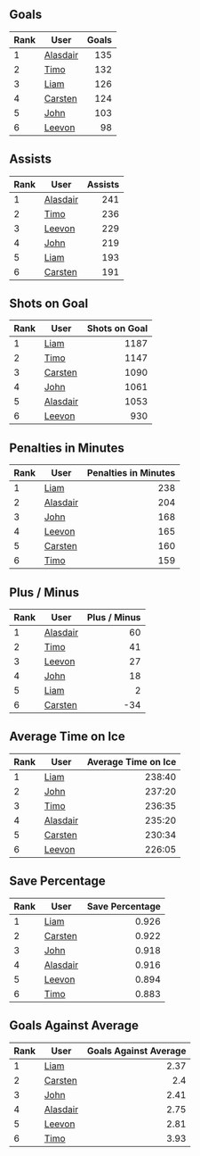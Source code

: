 ## Goals
| Rank | User | Goals |
| :--- | ---- | ---------: |
| 1 | [Alasdair](https://github.com/llevasseur/fantasy-hockey-league/blob/main/public/nhl22-23/ROSTERS.md#Alasdair) |  135 |
| 2 | [Timo](https://github.com/llevasseur/fantasy-hockey-league/blob/main/public/nhl22-23/ROSTERS.md#Timo) |  132 |
| 3 | [Liam](https://github.com/llevasseur/fantasy-hockey-league/blob/main/public/nhl22-23/ROSTERS.md#Liam) |  126 |
| 4 | [Carsten](https://github.com/llevasseur/fantasy-hockey-league/blob/main/public/nhl22-23/ROSTERS.md#Carsten) |  124 |
| 5 | [John](https://github.com/llevasseur/fantasy-hockey-league/blob/main/public/nhl22-23/ROSTERS.md#John) |  103 |
| 6 | [Leevon](https://github.com/llevasseur/fantasy-hockey-league/blob/main/public/nhl22-23/ROSTERS.md#Leevon) |  98 |
## Assists
| Rank | User | Assists |
| :--- | ---- | ---------: |
| 1 | [Alasdair](https://github.com/llevasseur/fantasy-hockey-league/blob/main/public/nhl22-23/ROSTERS.md#Alasdair) |  241 |
| 2 | [Timo](https://github.com/llevasseur/fantasy-hockey-league/blob/main/public/nhl22-23/ROSTERS.md#Timo) |  236 |
| 3 | [Leevon](https://github.com/llevasseur/fantasy-hockey-league/blob/main/public/nhl22-23/ROSTERS.md#Leevon) |  229 |
| 4 | [John](https://github.com/llevasseur/fantasy-hockey-league/blob/main/public/nhl22-23/ROSTERS.md#John) |  219 |
| 5 | [Liam](https://github.com/llevasseur/fantasy-hockey-league/blob/main/public/nhl22-23/ROSTERS.md#Liam) |  193 |
| 6 | [Carsten](https://github.com/llevasseur/fantasy-hockey-league/blob/main/public/nhl22-23/ROSTERS.md#Carsten) |  191 |
## Shots on Goal
| Rank | User | Shots on Goal |
| :--- | ---- | ---------: |
| 1 | [Liam](https://github.com/llevasseur/fantasy-hockey-league/blob/main/public/nhl22-23/ROSTERS.md#Liam) |  1187 |
| 2 | [Timo](https://github.com/llevasseur/fantasy-hockey-league/blob/main/public/nhl22-23/ROSTERS.md#Timo) |  1147 |
| 3 | [Carsten](https://github.com/llevasseur/fantasy-hockey-league/blob/main/public/nhl22-23/ROSTERS.md#Carsten) |  1090 |
| 4 | [John](https://github.com/llevasseur/fantasy-hockey-league/blob/main/public/nhl22-23/ROSTERS.md#John) |  1061 |
| 5 | [Alasdair](https://github.com/llevasseur/fantasy-hockey-league/blob/main/public/nhl22-23/ROSTERS.md#Alasdair) |  1053 |
| 6 | [Leevon](https://github.com/llevasseur/fantasy-hockey-league/blob/main/public/nhl22-23/ROSTERS.md#Leevon) |  930 |
## Penalties in Minutes
| Rank | User | Penalties in Minutes |
| :--- | ---- | ---------: |
| 1 | [Liam](https://github.com/llevasseur/fantasy-hockey-league/blob/main/public/nhl22-23/ROSTERS.md#Liam) |  238 |
| 2 | [Alasdair](https://github.com/llevasseur/fantasy-hockey-league/blob/main/public/nhl22-23/ROSTERS.md#Alasdair) |  204 |
| 3 | [John](https://github.com/llevasseur/fantasy-hockey-league/blob/main/public/nhl22-23/ROSTERS.md#John) |  168 |
| 4 | [Leevon](https://github.com/llevasseur/fantasy-hockey-league/blob/main/public/nhl22-23/ROSTERS.md#Leevon) |  165 |
| 5 | [Carsten](https://github.com/llevasseur/fantasy-hockey-league/blob/main/public/nhl22-23/ROSTERS.md#Carsten) |  160 |
| 6 | [Timo](https://github.com/llevasseur/fantasy-hockey-league/blob/main/public/nhl22-23/ROSTERS.md#Timo) |  159 |
## Plus / Minus
| Rank | User | Plus / Minus |
| :--- | ---- | ---------: |
| 1 | [Alasdair](https://github.com/llevasseur/fantasy-hockey-league/blob/main/public/nhl22-23/ROSTERS.md#Alasdair) |  60 |
| 2 | [Timo](https://github.com/llevasseur/fantasy-hockey-league/blob/main/public/nhl22-23/ROSTERS.md#Timo) |  41 |
| 3 | [Leevon](https://github.com/llevasseur/fantasy-hockey-league/blob/main/public/nhl22-23/ROSTERS.md#Leevon) |  27 |
| 4 | [John](https://github.com/llevasseur/fantasy-hockey-league/blob/main/public/nhl22-23/ROSTERS.md#John) |  18 |
| 5 | [Liam](https://github.com/llevasseur/fantasy-hockey-league/blob/main/public/nhl22-23/ROSTERS.md#Liam) |  2 |
| 6 | [Carsten](https://github.com/llevasseur/fantasy-hockey-league/blob/main/public/nhl22-23/ROSTERS.md#Carsten) |  -34 |
## Average Time on Ice
| Rank | User | Average Time on Ice |
| :--- | ---- | ---------: |
| 1 | [Liam](https://github.com/llevasseur/fantasy-hockey-league/blob/main/public/nhl22-23/ROSTERS.md#Liam) |  238:40 |
| 2 | [John](https://github.com/llevasseur/fantasy-hockey-league/blob/main/public/nhl22-23/ROSTERS.md#John) |  237:20 |
| 3 | [Timo](https://github.com/llevasseur/fantasy-hockey-league/blob/main/public/nhl22-23/ROSTERS.md#Timo) |  236:35 |
| 4 | [Alasdair](https://github.com/llevasseur/fantasy-hockey-league/blob/main/public/nhl22-23/ROSTERS.md#Alasdair) |  235:20 |
| 5 | [Carsten](https://github.com/llevasseur/fantasy-hockey-league/blob/main/public/nhl22-23/ROSTERS.md#Carsten) |  230:34 |
| 6 | [Leevon](https://github.com/llevasseur/fantasy-hockey-league/blob/main/public/nhl22-23/ROSTERS.md#Leevon) |  226:05 |
## Save Percentage
| Rank | User | Save Percentage |
| :--- | ---- | ---------: |
| 1 | [Liam](https://github.com/llevasseur/fantasy-hockey-league/blob/main/public/nhl22-23/ROSTERS.md#Liam) |  0.926 |
| 2 | [Carsten](https://github.com/llevasseur/fantasy-hockey-league/blob/main/public/nhl22-23/ROSTERS.md#Carsten) |  0.922 |
| 3 | [John](https://github.com/llevasseur/fantasy-hockey-league/blob/main/public/nhl22-23/ROSTERS.md#John) |  0.918 |
| 4 | [Alasdair](https://github.com/llevasseur/fantasy-hockey-league/blob/main/public/nhl22-23/ROSTERS.md#Alasdair) |  0.916 |
| 5 | [Leevon](https://github.com/llevasseur/fantasy-hockey-league/blob/main/public/nhl22-23/ROSTERS.md#Leevon) |  0.894 |
| 6 | [Timo](https://github.com/llevasseur/fantasy-hockey-league/blob/main/public/nhl22-23/ROSTERS.md#Timo) |  0.883 |
## Goals Against Average
| Rank | User | Goals Against Average |
| :--- | ---- | ---------: |
| 1 | [Liam](https://github.com/llevasseur/fantasy-hockey-league/blob/main/public/nhl22-23/ROSTERS.md#Liam) |  2.37 |
| 2 | [Carsten](https://github.com/llevasseur/fantasy-hockey-league/blob/main/public/nhl22-23/ROSTERS.md#Carsten) |  2.4 |
| 3 | [John](https://github.com/llevasseur/fantasy-hockey-league/blob/main/public/nhl22-23/ROSTERS.md#John) |  2.41 |
| 4 | [Alasdair](https://github.com/llevasseur/fantasy-hockey-league/blob/main/public/nhl22-23/ROSTERS.md#Alasdair) |  2.75 |
| 5 | [Leevon](https://github.com/llevasseur/fantasy-hockey-league/blob/main/public/nhl22-23/ROSTERS.md#Leevon) |  2.81 |
| 6 | [Timo](https://github.com/llevasseur/fantasy-hockey-league/blob/main/public/nhl22-23/ROSTERS.md#Timo) |  3.93 |
